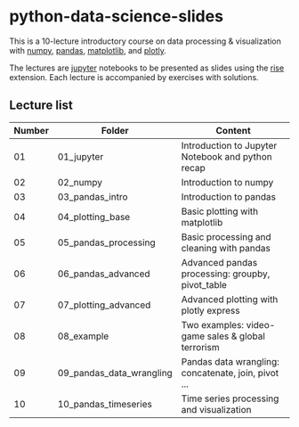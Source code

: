 # python-data-science-slides
This is a 10-lecture introductory course on data processing &amp; visualization with [numpy](https://numpy.org/), 
[pandas](https://pandas.pydata.org/), [matplotlib](https://matplotlib.org/), and [plotly](https://plotly.com/python/).

<!-- The course consists in 10 lectures which should last about 1.45 hours each. --> 
The lectures are [jupyter](https://jupyter.org/) notebooks to be presented as slides using the [rise](https://rise.readthedocs.io/en/stable/) extension.
Each lecture is accompanied by exercises with solutions.

## Lecture list

| Number  | Folder        | Content |
| ------  | ------------------------- | --------------------------------------------------| 
| 01       | 01_jupyter                |  Introduction to Jupyter Notebook and python recap|
| 02       | 02_numpy                  |  Introduction to numpy |
| 03       | 03_pandas_intro           |  Introduction to pandas |
| 04       | 04_plotting_base          |  Basic plotting with matplotlib |
| 05       | 05_pandas_processing      |  Basic processing and cleaning with pandas |
| 06       | 06_pandas_advanced        |  Advanced pandas processing: groupby, pivot_table |
| 07       | 07_plotting_advanced      |  Advanced plotting with plotly express |
| 08       | 08_example                |  Two examples: video-game sales & global terrorism |
| 09       | 09_pandas_data_wrangling  |  Pandas data wrangling: concatenate, join, pivot ... |
| 10       | 10_pandas_timeseries      |  Time series processing and visualization
